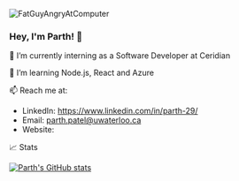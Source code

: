 ![FatGuyAngryAtComputer](https://user-images.githubusercontent.com/69891859/116454902-746a0800-a82e-11eb-8136-2825cee58248.gif)

### Hey, I'm Parth! 👋

🔭 I’m currently interning as a Software Developer at Ceridian

🌱 I’m learning Node.js, React and Azure

📫 Reach me at: 
- LinkedIn: https://www.linkedin.com/in/parth-29/
- Email: parth.patel@uwaterloo.ca
- Website: 

📈 Stats

[![Parth's GitHub stats](https://github-readme-stats.vercel.app/api?username=parth-p29)](https://github.com/anuraghazra/github-readme-stats)
